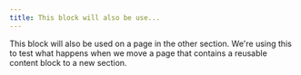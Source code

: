 ```yaml
---
title: This block will also be use...
---
```


This block will also be used on a page in the other section. We're using this to test what happens when we move a page that contains a reusable content block to a new section.
